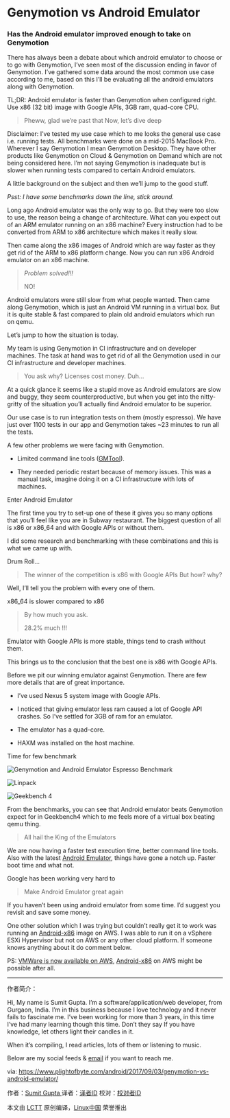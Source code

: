 Genymotion vs Android Emulator
============================================================

### Has the Android emulator improved enough to take on Genymotion


There has always been a debate about which android emulator to choose or to go with Genymotion, I’ve seen most of the discussion ending in favor of Genymotion.
I’ve gathered some data around the most common use case according to me, based on this I’ll be evaluating all the android emulators along with Genymotion.

TL;DR: Android emulator is faster than Genymotion when configured right.
Use x86 (32 bit) image with Google APIs, 3GB ram, quad-core CPU.

> Pheww, glad we’re past that
> Now, let’s dive deep

Disclaimer: I’ve tested my use case which to me looks the general use case i.e. running tests. All benchmarks were done on a mid-2015 MacBook Pro.
Wherever I say Genymotion I mean Genymotion Desktop. They have other products like Genymotion on Cloud & Genymotion on Demand which are not being considered here.
I’m not saying Genymotion is inadequate but is slower when running tests compared to certain Android emulators.

A little background on the subject and then we’ll jump to the good stuff.

 _Psst: I have some benchmarks down the line, stick around._ 

Long ago Android emulator was the only way to go. But they were too slow to use, the reason being a change of architecture.
What can you expect out of an ARM emulator running on an x86 machine? Every instruction had to be converted from ARM to x86 architecture which makes it really slow.

Then came along the x86 images of Android which are way faster as they get rid of the ARM to x86 platform change.
Now you can run x86 Android emulator on an x86 machine.

> _Problem solved!!!_ 
> 
> NO!

Android emulators were still slow from what people wanted.
Then came along Genymotion, which is just an Android VM running in a virtual box. But it is quite stable & fast compared to plain old android emulators which run on qemu.

Let’s jump to how the situation is today.

My team is using Genymotion in CI infrastructure and on developer machines. The task at hand was to get rid of all the Genymotion used in our CI infrastructure and developer machines.

> You ask why?
> Licenses cost money. Duh…

At a quick glance it seems like a stupid move as Android emulators are slow and buggy, they seem counterproductive, but when you get into the nitty-gritty of the situation you’ll actually find Android emulator to be superior.

Our use case is to run integration tests on them (mostly espresso).
We have just over 1100 tests in our app and Genymotion takes ~23 minutes to run all the tests.

A few other problems we were facing with Genymotion.

*   Limited command line tools ([GMTool][1]).

*   They needed periodic restart because of memory issues. This was a manual task, imagine doing it on a CI infrastructure with lots of machines.

Enter Android Emulator

The first time you try to set-up one of these it gives you so many options that you’ll feel like you are in Subway restaurant.
The biggest question of all is x86 or x86_64 and with Google APIs or without them.

I did some research and benchmarking with these combinations and this is what we came up with.

Drum Roll…

> The winner of the competition is x86 with Google APIs
> But how? why?

Well, I’ll tell you the problem with every one of them.

x86_64 is slower compared to x86

> By how much you ask.
> 
> 28.2% much !!!

Emulator with Google APIs is more stable, things tend to crash without them.

This brings us to the conclusion that the best one is x86 with Google APIs.

Before we pit our winning emulator against Genymotion. There are few more details that are of great importance.

*   I’ve used Nexus 5 system image with Google APIs.

*   I noticed that giving emulator less ram caused a lot of Google API crashes. So I’ve settled for 3GB of ram for an emulator.

*   The emulator has a quad-core.

*   HAXM was installed on the host machine.

Time for few benchmark

![Genymotion and Android Emulator Espresso Benchmark](https://d33wubrfki0l68.cloudfront.net/5ffb16e99dbccd5f6e4848d7a1b6b92646fea15f/1356a/assets/images/genymotion-vs-android-emulator/espressobenchmark.png)

![Linpack](https://d33wubrfki0l68.cloudfront.net/e5c28d737abf8dee69333f83657928c362157b4e/ede85/assets/images/genymotion-vs-android-emulator/linpack.png)

![Geekbench 4](https://d33wubrfki0l68.cloudfront.net/b5af78db6d6eddd090d601fcf32c11e7622759f0/b00c1/assets/images/genymotion-vs-android-emulator/geekbench4.png)

From the benchmarks, you can see that Android emulator beats Genymotion expect for in Geekbench4 which to me feels more of a virtual box beating qemu thing.

> All hail the King of the Emulators

We are now having a faster test execution time, better command line tools. Also with the latest [Android Emulator][2], things have gone a notch up. Faster boot time and what not.

Google has been working very hard to

> Make Android Emulator great again

If you haven’t been using android emulator from some time. I’d suggest you revisit and save some money.

One other solution which I was trying but couldn’t really get it to work was running an [Android-x86][3] image on AWS.
I was able to run it on a vSphere ESXi Hypervisor but not on AWS or any other cloud platform. If someone knows anything about it do comment below.

PS: [VMWare is now available on AWS][4], [Android-x86][5] on AWS might be possible after all.

--------------------------------------------------------------------------------

作者简介：

Hi, My name is Sumit Gupta. I’m a software/application/web developer, from Gurgaon, India.
I’m in this business because I love technology and it never fails to fascinate me. I’ve been working for more than 3 years, in this time I’ve had many learning though this time. Don’t they say If you have knowledge, let others light their candles in it.

When it’s compiling, I read articles, lots of them or listening to music.

Below are my social feeds & [email][6] if you want to reach me.

via: https://www.plightofbyte.com/android/2017/09/03/genymotion-vs-android-emulator/

作者：[Sumit Gupta ][a]
译者：[译者ID](https://github.com/译者ID)
校对：[校对者ID](https://github.com/校对者ID)

本文由 [LCTT](https://github.com/LCTT/TranslateProject) 原创编译，[Linux中国](https://linux.cn/) 荣誉推出

[a]:https://www.plightofbyte.com/about-me
[1]:https://docs.genymotion.com/Content/04_Tools/GMTool/GMTool.htm
[2]:https://developer.android.com/studio/releases/emulator.html
[3]:http://www.android-x86.org/
[4]:https://aws.amazon.com/vmware/
[5]:http://www.android-x86.org/
[6]:thesumitgupta@outlook.com
